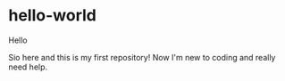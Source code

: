 # hello-world


Hello

Sio here and this is my first repository!
Now I'm new to coding and really need help.
